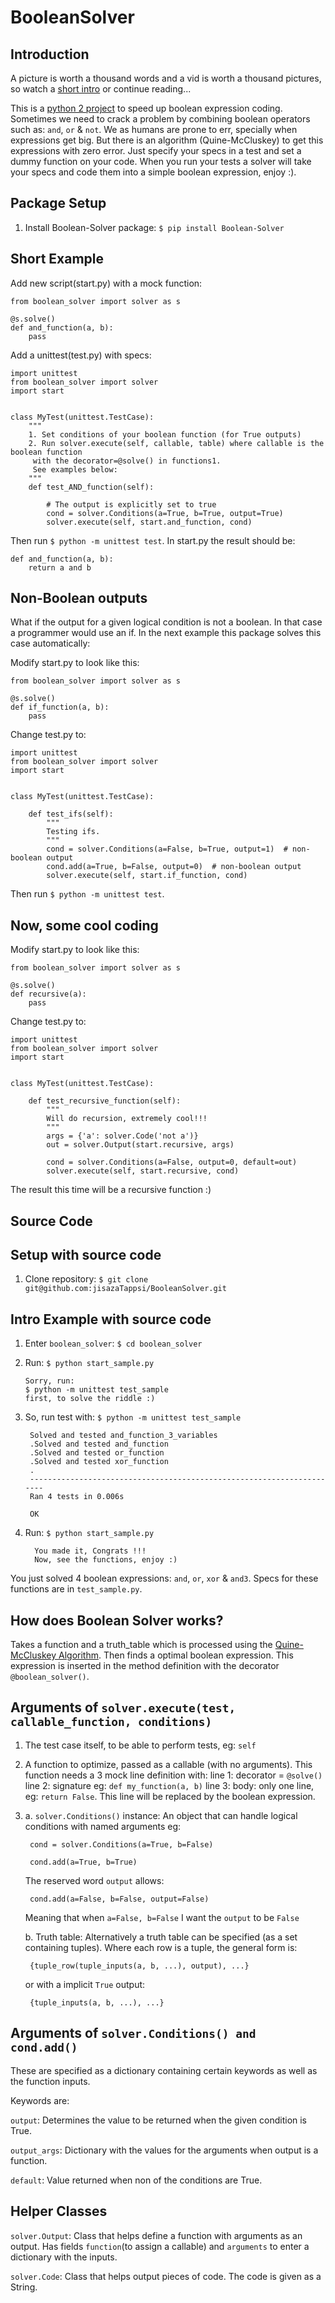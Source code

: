 BooleanSolver
=============

Introduction
------------

A picture is worth a thousand words and a vid is worth a thousand pictures, so watch a [short intro](https://youtu.be/w8tuJ9kqjJc) or continue reading...

This is a [python 2 project](https://pypi.python.org/pypi/Boolean-Solver) to speed up boolean expression coding. Sometimes we need to crack a problem by combining boolean operators such as: `and`, `or` & `not`. We as humans are prone to err, specially when expressions get big. But there is an algorithm (Quine-McCluskey) to get this expressions with zero error. Just specify your specs in a test and set a dummy function on your code. When you run your tests a solver will take your specs and code them into a simple boolean expression, enjoy :).

Package Setup
-------------
1.  Install Boolean-Solver package:
    `$ pip install Boolean-Solver`

Short Example
-------------
Add new script(start.py) with a mock function:

    from boolean_solver import solver as s

    @s.solve()
    def and_function(a, b):
        pass

Add a unittest(test.py) with specs:

    import unittest
    from boolean_solver import solver
    import start
    
    
    class MyTest(unittest.TestCase):
        """
        1. Set conditions of your boolean function (for True outputs)
        2. Run solver.execute(self, callable, table) where callable is the boolean function
         with the decorator=@solve() in functions1.
         See examples below:
        """
        def test_AND_function(self):

            # The output is explicitly set to true
            cond = solver.Conditions(a=True, b=True, output=True)
            solver.execute(self, start.and_function, cond)

Then run `$ python -m unittest test`. In start.py the result should be:

    def and_function(a, b):
        return a and b

Non-Boolean outputs
-------------------

What if the output for a given logical condition is not a boolean. In that case a programmer would use an if. In the next example this package solves this case automatically:

Modify start.py to look like this:

    from boolean_solver import solver as s

    @s.solve()
    def if_function(a, b):
        pass
        
Change test.py to:

    import unittest
    from boolean_solver import solver
    import start
    
    
    class MyTest(unittest.TestCase):
    
        def test_ifs(self):
            """
            Testing ifs.
            """
            cond = solver.Conditions(a=False, b=True, output=1)  # non-boolean output
            cond.add(a=True, b=False, output=0)  # non-boolean output
            solver.execute(self, start.if_function, cond)

Then run `$ python -m unittest test`.


Now, some cool coding
---------------------
Modify start.py to look like this:

    from boolean_solver import solver as s

    @s.solve()
    def recursive(a):
        pass

Change test.py to:

    import unittest
    from boolean_solver import solver
    import start
    
    
    class MyTest(unittest.TestCase):
    
        def test_recursive_function(self):
            """
            Will do recursion, extremely cool!!!
            """
            args = {'a': solver.Code('not a')}
            out = solver.Output(start.recursive, args)
    
            cond = solver.Conditions(a=False, output=0, default=out)
            solver.execute(self, start.recursive, cond)

The result this time will be a recursive function :)

Source Code
-----------

Setup with source code
----------------------
1.  Clone repository:
    `$ git clone git@github.com:jisazaTappsi/BooleanSolver.git`

Intro Example with source code
------------------------------
1.  Enter `boolean_solver`:
    `$ cd boolean_solver`

2.  Run:
    `$ python start_sample.py`

        Sorry, run:
        $ python -m unittest test_sample
        first, to solve the riddle :)

3. So, run test with:
   `$ python -m unittest test_sample`

        Solved and tested and_function_3_variables
        .Solved and tested and_function
        .Solved and tested or_function
        .Solved and tested xor_function
        .
        ----------------------------------------------------------------------
        Ran 4 tests in 0.006s

        OK

4.  Run:
    `$ python start_sample.py`
    
          You made it, Congrats !!!
          Now, see the functions, enjoy :)

You just solved 4 boolean expressions: `and`, `or`, `xor` & `and3`. Specs for these functions are in `test_sample.py`.


How does Boolean Solver works?
------------------------------
Takes a function and a truth_table which is processed using the [Quine-McCluskey Algorithm](https://en.wikipedia.org/wiki/Quine%E2%80%93McCluskey_algorithm). Then finds a optimal boolean expression. This expression is inserted in the method definition with the decorator `@boolean_solver()`.

Arguments of `solver.execute(test, callable_function, conditions)`
-------------------------------------------------------------------
1. The test case itself, to be able to perform tests, eg: `self`

2. A function to optimize, passed as a callable (with no arguments). This function needs a 3 mock line definition with:
    line 1: decorator = `@solve()`
    line 2: signature eg: `def my_function(a, b)`
    line 3: body: only one line, eg: `return False`. This line will be replaced by the boolean expression.

3. a. `solver.Conditions()` instance: An object that can handle logical conditions with named arguments eg:

        cond = solver.Conditions(a=True, b=False)
    
        cond.add(a=True, b=True)

    The reserved word `output` allows:
    
        cond.add(a=False, b=False, output=False)
    
    Meaning that when `a=False, b=False` I want the `output` to be `False`

    b. Truth table: Alternatively a truth table can be specified (as a set containing tuples). Where each row is a tuple, the general form is:
    
        {tuple_row(tuple_inputs(a, b, ...), output), ...}
    
    or with a implicit `True` output:
     
        {tuple_inputs(a, b, ...), ...}

Arguments of `solver.Conditions() and cond.add()`
-------------------------------------------------------------------

These are specified as a dictionary containing certain keywords as well as the function inputs.

Keywords are:

`output`: Determines the value to be returned when the given condition is True.

`output_args`: Dictionary with the values for the arguments when output is a function.
 
`default`: Value returned when non of the conditions are True.


Helper Classes
--------------

`solver.Output`: Class that helps define a function with arguments as an output. Has fields `function`(to assign a callable) and `arguments` to enter a dictionary with the inputs.

`solver.Code`: Class that helps output pieces of code. The code is given as a String.